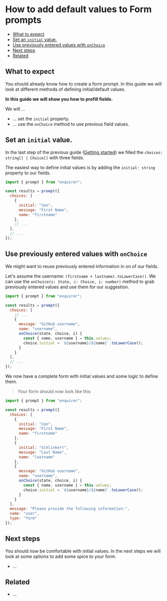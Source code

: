 # How to add default values to Form prompts

<!-- toc -->

- [What to expect](#what-to-expect)
- [Set an `initial` value.](#set-an-initial-value)
- [Use previously entered values with `onChoice`](#use-previously-entered-values-with-onchoice)
- [Next steps](#next-steps)
- [Related](#related)

<!-- tocstop -->

## What to expect

You should already know how to create a form prompt. In this guide we will look
at different methods of defining initial/default values.

**In this guide we will show you how to prefill fields.**

We will …

* … set the `initial` property.
* … use the `onChoice` method to use previous field values.

## Set an `initial` value.

In the last step of the previous guide ([Getting started][getting-started]) we 
filled the `choices: string[] | Choice[]` with three fields.

The easiest way to define initial values is by adding the `initial: string` 
property to our fields.

```js
import { prompt } from "enquirer";

const results = prompt({
  choices: [
    {
      initial: "Jon",
      message: "First Name",
      name: "firstname"
    },
    // ...
  ],
  // ...
});
```

## Use previously entered values with `onChoice`

We might want to reuse previously entered information in on of our fields.

Let's assume the username: `(firstname + lastname).toLowerCase()`. We can use the
`onChoice(s: State, c: Choice, i: number)` method to grab previously entered values
and use them for our suggestion.

```js
import { prompt } from "enquirer";

const results = prompt({
  choices: [
    // ...
    {
      message: "GitHub username",
      name: "username",
      onChoice(state, choice, i) {
        const { name, username } = this.values;
        choice.initial = `${username}/${name}`.toLowerCase();
      }
    }
  ],
  // ...
});
```

We now have a complete form with initial values and some logic to define them.

> Your form should now look like this

```js
import { prompt } from "enquirer";

const results = prompt({
  choices: [
    {
      initial: "Jon",
      message: "First Name",
      name: "firstname"
    },
    {
      initial: "Schlinkert",
      message: "Last Name",
      name: "lastname"
    },
    {
      message: "GitHub username",
      name: "username",
      onChoice(state, choice, i) {
        const { name, username } = this.values;
        choice.initial = `${username}/${name}`.toLowerCase();
      }
    }
  ],
  message: "Please provide the following information:",
  name: "user",
  type: "form"
});
```


## Next steps

You should now be comfortable with initial values. In the next steps we will
look at some options to add some spice to your form.

* ...


## Related

* ...

[getting-started]: https://github.com/enquirer/enquirer/tree/master/docs/form/getting-started.md
